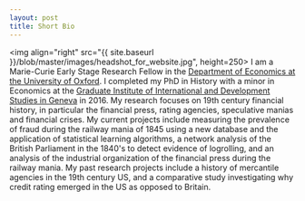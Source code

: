 ```yaml
---
layout: post
title: Short Bio
---
```

<img align="right" src="{{ site.baseurl }}/blob/master/images/headshot_for_website.jpg", height=250>
I am a Marie-Curie Early Stage Research Fellow in the [Department of Economics at the University of Oxford](http://www.economics.ox.ac.uk/). I completed my PhD in History with a minor in Economics at the [Graduate Institute of International and Development Studies in Geneva](http://graduateinstitute.ch) in 2016. My research focuses on 19th century financial history, in particular the financial press, rating agencies, speculative manias and financial crises. My current projects include measuring the prevalence of fraud during the railway mania of 1845 using a new database and the application of statistical learning algorithms, a network analysis of the British Parliament in the 1840's to detect evidence of logrolling, and an analysis of the industrial organization of the financial press during the railway mania. My past research projects include a history of mercantile agencies in the 19th century US, and a comparative study investigating why credit rating emerged in the US as opposed to Britain.

